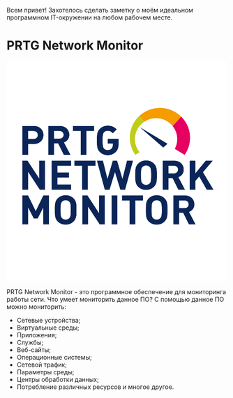 Всем привет! Захотелось сделать заметку о моём идеальном программном IT-окружении на любом рабочем месте.

# PRTG Network Monitor

![PRTG Network Monitor](https://github.com/dimoroz772/My_ideal_software_IT-environment/blob/main/PRTG%20Network%20Monitor.png)

PRTG Network Monitor - это программное обеспечение для мониторинга работы сети. Что умеет мониторить данное ПО? С помощью данное ПО можно мониторить:

- Сетевые устройства;
- Виртуальные среды;
- Приложения;
- Службы;
- Веб-сайты;
- Операционные системы;
- Сетевой трафик;
- Параметры среды;
- Центры обработки данных;
- Потребление различных ресурсов и многое другое.

